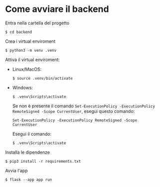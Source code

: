 # Come avviare il backend
Entra nella cartella del progetto
```
$ cd backend
```
Crea i virtual enviroment
```
$ python3 -m venv .venv
```
Attiva il virtual enviroment:
- Linux/MacOS:
    ```
    $ source .venv/bin/activate
    ```
- Windows:
    ```
    $ .venv\Scripts\activate
    ```
    Se non è presente il comando ```Set-ExecutionPolicy -ExecutionPolicy RemoteSigned -Scope CurrentUser```, esegui questo comando:
    ```
    Set-ExecutionPolicy -ExecutionPolicy RemoteSigned -Scope CurrentUser
    ```
    Esegui il comando:

    ```
    $ .venv\Scripts\activate
    ```
Installa le dipendenze
```
$ pip3 install -r requirements.txt
```
Avvia l'app
```
$ flask --app app run
```